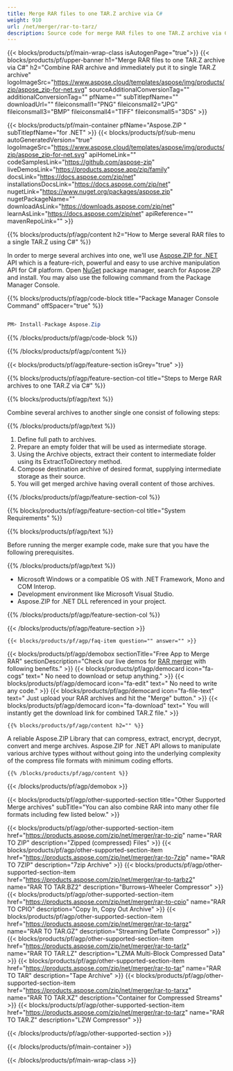 ```yaml
---
title: Merge RAR files to one TAR.Z archive via C# 
weight: 910
url: /net/merger/rar-to-tarz/
description: Source code for merge RAR files to one TAR.Z archive via C#. Use API example code for combine RAR files to a single TAR.Z within VB.NET Asp.NET or any .NET based application.
---
```


{{< blocks/products/pf/main-wrap-class isAutogenPage="true">}}
{{< blocks/products/pf/upper-banner h1="Merge RAR files to one TAR.Z archive via C#" h2="Combine RAR archive and immediately put it to single TAR.Z archive" logoImageSrc="https://www.aspose.cloud/templates/aspose/img/products/zip/aspose_zip-for-net.svg" sourceAdditionalConversionTag="" additionalConversionTag="" pfName="" subTitlepfName="" downloadUrl="" fileiconsmall1="PNG" fileiconsmall2="JPG" fileiconsmall3="BMP" fileiconsmall4="TIFF" fileiconsmall5="3DS" >}}

{{< blocks/products/pf/main-container pfName="Aspose.ZIP " subTitlepfName="for .NET" >}}
{{< blocks/products/pf/sub-menu autoGeneratedVersion="true" logoImageSrc="https://www.aspose.cloud/templates/aspose/img/products/zip/aspose_zip-for-net.svg" apiHomeLink="" codeSamplesLink="https://github.com/aspose-zip" liveDemosLink="https://products.aspose.app/zip/family" docsLink="https://docs.aspose.com/zip/net" installationsDocsLink="https://docs.aspose.com/zip/net" nugetLink="https://www.nuget.org/packages/aspose.zip" nugetPackageName="" downloadAsLink="https://downloads.aspose.com/zip/net" learnAsLink="https://docs.aspose.com/zip/net" apiReference="" mavenRepoLink="" >}}

{{% blocks/products/pf/agp/content h2="How to Merge several RAR files to a single TAR.Z using C#" %}}

 In order to merge several archives into one, we’ll use
 [Aspose.ZIP for .NET](https://products.aspose.com/zip/net) 
 API which is a feature-rich, powerful and easy to use archive manipulation API for C# platform. Open
 [NuGet](https://www.nuget.org/packages/aspose.zip) 
 package manager, search for
 Aspose.ZIP and install. You may also use the following command from the Package Manager Console.

{{% blocks/products/pf/agp/code-block title="Package Manager Console Command" offSpacer="true" %}}

```cs

PM> Install-Package Aspose.Zip

```

{{% /blocks/products/pf/agp/code-block %}}

{{% /blocks/products/pf/agp/content %}}

{{< blocks/products/pf/agp/feature-section isGrey="true" >}}

{{% blocks/products/pf/agp/feature-section-col title="Steps to Merge RAR archives to one TAR.Z via C#" %}}

{{% blocks/products/pf/agp/text %}}

Combine several archives to another single one consist of following steps:

{{% /blocks/products/pf/agp/text %}}

1.  Define full path to archives.
1.  Prepare an empty folder that will be used as intermediate storage.
1.  Using the Archive objects, extract their content to intermediate folder using its ExtractToDirectory method.
1.  Compose destination archive of desired format, supplying intermediate storage as their source.
1.  You will get merged archive having overall content of those archives.


{{% /blocks/products/pf/agp/feature-section-col %}}

{{% blocks/products/pf/agp/feature-section-col title="System Requirements" %}}

{{% blocks/products/pf/agp/text %}}

 Before running the merger example code, make sure that you have the following prerequisites.

{{% /blocks/products/pf/agp/text %}}

-  Microsoft Windows or a compatible OS with .NET Framework, Mono and COM Interop.
-  Development environment like Microsoft Visual Studio.
-  Aspose.ZIP for .NET DLL referenced in your project.

{{% /blocks/products/pf/agp/feature-section-col %}}

{{< /blocks/products/pf/agp/feature-section >}}

    {{< blocks/products/pf/agp/faq-item question="" answer="" >}}
 

<!-- aboutfile Starts -->

{{< blocks/products/pf/agp/demobox sectionTitle="Free App to Merge RAR" sectionDescription="Check our live demos for [RAR merger](https://products.aspose.app/zip/merger/rar) with following benefits." >}}
        {{< blocks/products/pf/agp/democard icon="fa-cogs" text=" No need to download or setup anything." >}}
        {{< blocks/products/pf/agp/democard icon="fa-edit" text=" No need to write any code." >}}
        {{< blocks/products/pf/agp/democard icon="fa-file-text" text=" Just upload your RAR archives and hit the \"Merge\" button." >}}
        {{< blocks/products/pf/agp/democard icon="fa-download" text=" You will instantly get the download link for combined TAR.Z file." >}}

    {{% blocks/products/pf/agp/content h2="" %}}

 A reliable Aspose.ZIP Library that can compress, extract, encrypt, decrypt, convert and merge archives. Aspose.ZIP for .NET API allows to manipulate various archive types without without going into the underlying complexity of the compress file formats with minimum coding efforts.


    {{% /blocks/products/pf/agp/content %}}

{{< /blocks/products/pf/agp/demobox >}}

<!-- aboutfile Ends -->

{{< blocks/products/pf/agp/other-supported-section title="Other Supported Merge archives" subTitle="You can also combine RAR into many other file formats including few listed below." >}}

{{< blocks/products/pf/agp/other-supported-section-item href="https://products.aspose.com/zip/net/merger/rar-to-zip" name="RAR TO ZIP" description="Zipped (compressed) Files" >}}
{{< blocks/products/pf/agp/other-supported-section-item href="https://products.aspose.com/zip/net/merger/rar-to-7zip" name="RAR TO 7ZIP" description="7zip Archive" >}}
{{< blocks/products/pf/agp/other-supported-section-item href="https://products.aspose.com/zip/net/merger/rar-to-tarbz2" name="RAR TO TAR.BZ2" description="Burrows–Wheeler Compressor" >}}
{{< blocks/products/pf/agp/other-supported-section-item href="https://products.aspose.com/zip/net/merger/rar-to-cpio" name="RAR TO CPIO" description="Copy In, Copy Out Archive" >}}
{{< blocks/products/pf/agp/other-supported-section-item href="https://products.aspose.com/zip/net/merger/rar-to-targz" name="RAR TO TAR.GZ" description="Streaming Deflate Compressor" >}}
{{< blocks/products/pf/agp/other-supported-section-item href="https://products.aspose.com/zip/net/merger/rar-to-tarlz" name="RAR TO TAR.LZ" description="LZMA Multi-Block Compressed Data" >}}
{{< blocks/products/pf/agp/other-supported-section-item href="https://products.aspose.com/zip/net/merger/rar-to-tar" name="RAR TO TAR" description="Tape Archive" >}}
{{< blocks/products/pf/agp/other-supported-section-item href="https://products.aspose.com/zip/net/merger/rar-to-tarxz" name="RAR TO TAR.XZ" description="Container for Compressed Streams" >}}
{{< blocks/products/pf/agp/other-supported-section-item href="https://products.aspose.com/zip/net/merger/rar-to-tarz" name="RAR TO TAR.Z" description="LZW Compressor" >}}

{{< /blocks/products/pf/agp/other-supported-section >}}

{{< /blocks/products/pf/main-container >}}
    
{{< /blocks/products/pf/main-wrap-class >}}